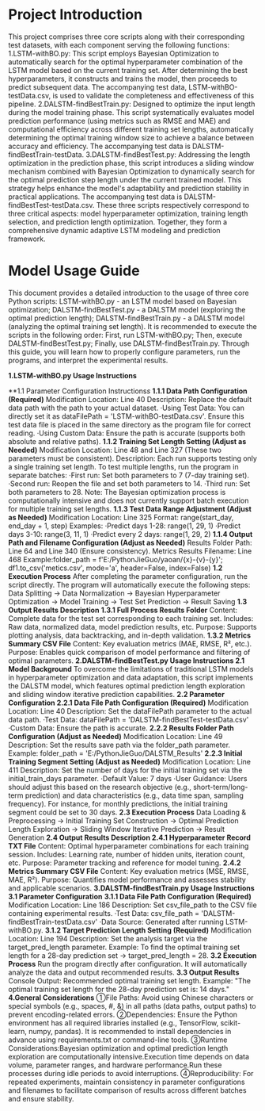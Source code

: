 # **Project Introduction**

This project comprises three core scripts along with their corresponding test datasets, with each component serving the following functions:
1.LSTM-withBO.py: This script employs Bayesian Optimization to automatically search for the optimal hyperparameter combination of the LSTM model based on the current training set. After determining the best hyperparameters, it constructs and trains the model, then proceeds to predict subsequent data. The accompanying test data, LSTM-withBO-testData.csv, is used to validate the completeness and effectiveness of this pipeline.
2.DALSTM-findBestTrain.py: Designed to optimize the input length during the model training phase. This script systematically evaluates model prediction performance (using metrics such as RMSE and MAE) and computational efficiency across different training set lengths, automatically determining the optimal training window size to achieve a balance between accuracy and efficiency. The accompanying test data is DALSTM-findBestTrain-testData.
3.DALSTM-findBestTest.py: Addressing the length optimization in the prediction phase, this script introduces a sliding window mechanism combined with Bayesian Optimization to dynamically search for the optimal prediction step length under the current trained model. This strategy helps enhance the model's adaptability and prediction stability in practical applications. The accompanying test data is DALSTM-findBestTest-testData.csv.
These three scripts respectively correspond to three critical aspects: model hyperparameter optimization, training length selection, and prediction length optimization. Together, they form a comprehensive dynamic adaptive LSTM modeling and prediction framework.

# **Model Usage Guide**

This document provides a detailed introduction to the usage of three core Python scripts:
LSTM-withBO.py - an LSTM model based on Bayesian optimization; DALSTM-findBestTest.py - a DALSTM model (exploring the optimal prediction length); DALSTM-findBestTrain.py - a DALSTM model (analyzing the optimal training set length).
It is recommended to execute the scripts in the following order: First, run LSTM-withBO.py; Then, execute DALSTM-findBestTest.py; Finally, use DALSTM-findBestTrain.py.
Through this guide, you will learn how to properly configure parameters, run the programs, and interpret the experimental results.

**1.LSTM-withBO.py Usage Instructions**

**1.1 Parameter Configuration Instructions*s*
**1.1.1 Data Path Configuration (Required)**
Modification Location: Line 40
Description: Replace the default data path with the path to your actual dataset.
·Using Test Data: You can directly set it as dataFilePath = 'LSTM-withBO-testData.csv'. Ensure this test data file is placed in the same directory as the program file for correct reading.
·Using Custom Data: Ensure the path is accurate (supports both absolute and relative paths).
**1.1.2 Training Set Length Setting (Adjust as Needed)**
Modification Location: Line 48 and Line 327 (These two parameters must be consistent).
Description: Each run supports testing only a single training set length. To test multiple lengths, run the program in separate batches:
·First run: Set both parameters to 7 (7-day training set).
·Second run: Reopen the file and set both parameters to 14.
·Third run: Set both parameters to 28.
Note: The Bayesian optimization process is computationally intensive and does not currently support batch execution for multiple training set lengths.
**1.1.3 Test Data Range Adjustment (Adjust as Needed)**
Modification Location: Line 325
Format: range(start_day, end_day + 1, step)
Examples:
·Predict days 1-28: range(1, 29, 1)
·Predict days 3-10: range(3, 11, 1)
·Predict every 2 days: range(1, 29, 2)
**1.1.4 Output Path and Filename Configuration (Adjust as Needed)**
Results Folder Path: Line 64 and Line 340 (Ensure consistency).
Metrics Results Filename: Line 468
Example:folder_path = f'E:/PythonJieGuo/yaoan/{x}-{v}-{y}';
df1.to_csv('metics.csv', mode='a', header=False, index=False)
**1.2 Execution Process**
After completing the parameter configuration, run the script directly. The program will automatically execute the following steps:
Data Splitting → Data Normalization → Bayesian Hyperparameter Optimization → Model Training → Test Set Prediction → Result Saving
**1.3 Output Results Description**
**1.3.1 Full Process Results Folder**
Content: Complete data for the test set corresponding to each training set.
Includes: Raw data, normalized data, model prediction results, etc.
Purpose: Supports plotting analysis, data backtracking, and in-depth validation.
**1.3.2 Metrics Summary CSV File**
Content: Key evaluation metrics (MAE, RMSE, R², etc.).
Purpose: Enables quick comparison of model performance and filtering of optimal parameters.
**2.DALSTM-findBestTest.py Usage Instructions
2.1 Model Background**
To overcome the limitations of traditional LSTM models in hyperparameter optimization and data adaptation, this script implements the DALSTM model, which features optimal prediction length exploration and sliding window iterative prediction capabilities.
**2.2 Parameter Configuration
2.2.1 Data File Path Configuration (Required)**
Modification Location: Line 40
Description: Set the dataFilePath parameter to the actual data path.
·Test Data: dataFilePath = 'DALSTM-findBestTest-testData.csv'
·Custom Data: Ensure the path is accurate.
**2.2.2 Results Folder Path Configuration (Adjust as Needed)**
Modification Location: Line 49
Description: Set the results save path via the folder_path parameter.
Example: folder_path = 'E:/PythonJieGuo/DALSTM_Results'
**2.2.3 Initial Training Segment Setting (Adjust as Needed)**
Modification Location: Line 411
Description: Set the number of days for the initial training set via the initial_train_days parameter.
·Default Value: 7 days
·User Guidance: Users should adjust this based on the research objective (e.g., short-term/long-term prediction) and data characteristics (e.g., data time span, sampling frequency). For instance, for monthly predictions, the initial training segment could be set to 30 days.
**2.3 Execution Process**
Data Loading & Preprocessing → Initial Training Set Construction → Optimal Prediction Length Exploration → Sliding Window Iterative Prediction → Result Generation
**2.4 Output Results Description
2.4.1 Hyperparameter Record TXT File**
Content: Optimal hyperparameter combinations for each training session.
Includes: Learning rate, number of hidden units, iteration count, etc.
Purpose: Parameter tracking and reference for model tuning.
**2.4.2 Metrics Summary CSV File**
Content: Key evaluation metrics (MSE, RMSE, MAE, R²).
Purpose: Quantifies model performance and assesses stability and applicable scenarios.
**3.DALSTM-findBestTrain.py Usage Instructions**
**3.1 Parameter Configuration**
**3.1.1 Data File Path Configuration (Required)**
Modification Location: Line 186
Description: Set csv_file_path to the CSV file containing experimental results.
·Test Data: csv_file_path = 'DALSTM-findBestTrain-testData.csv' 
·Data Source: Generated after running LSTM-withBO.py.
**3.1.2 Target Prediction Length Setting (Required)**
Modification Location: Line 194
Description: Set the analysis target via the target_pred_length parameter.
Example: To find the optimal training set length for a 28-day prediction set → target_pred_length = 28.
**3.2 Execution Process**
Run the program directly after configuration. It will automatically analyze the data and output recommended results.
**3.3 Output Results**
Console Output: Recommended optimal training set length.
Example: "The optimal training set length for the 28-day prediction set is: 14 days."
**4.General Considerations**
①File Paths: Avoid using Chinese characters or special symbols (e.g., spaces, #, &) in all paths (data paths, output paths) to prevent encoding-related errors.
②Dependencies: Ensure the Python environment has all required libraries installed (e.g., TensorFlow, scikit-learn, numpy, pandas). It is recommended to install dependencies in advance using requirements.txt or command-line tools.
③Runtime Considerations:Bayesian optimization and optimal prediction length exploration are computationally intensive.Execution time depends on data volume, parameter ranges, and hardware performance.Run these processes during idle periods to avoid interruptions.
④Reproducibility: For repeated experiments, maintain consistency in parameter configurations and filenames to facilitate comparison of results across different batches and ensure stability.
